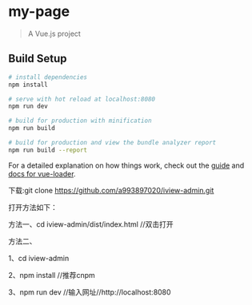 # my-page

> A Vue.js project

## Build Setup

``` bash
# install dependencies
npm install

# serve with hot reload at localhost:8080
npm run dev

# build for production with minification
npm run build

# build for production and view the bundle analyzer report
npm run build --report
```

For a detailed explanation on how things work, check out the [guide](http://vuejs-templates.github.io/webpack/) and [docs for vue-loader](http://vuejs.github.io/vue-loader).


下载:git clone https://github.com/a993897020/iview-admin.git

打开方法如下：

方法一、cd iview-admin/dist/index.html  //双击打开

方法二、

1、cd iview-admin

2、npm install //推荐cnpm

3、npm run dev //输入网址//http://localhost:8080
